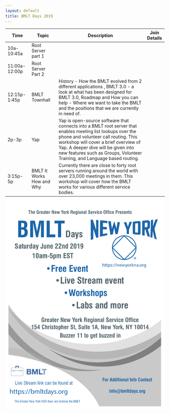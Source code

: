 ```yaml
---
layout: default
title: BMLT Days 2019
---
```


| Time  | Topic   | Description  | Join Details  |
|---|---|---|---|
| 10a-10:45a  | Root Server part 1  |   |   |
| 11:00a-12:00p  | Root Server Part 2  |   |   |
| 12:15p-1:45p  | BMLT Townhall  | History - How  the BMLT evolved from 2 different applications , BMLT 3.0 - a look at what has been designed for BMLT 3.0, Roadmap and How you can help - Where we want to take the BMLT and the positions that we are currently in need of.  |   | 
| 2p-3p  | Yap  | Yap is open-source software that connects into a BMLT root server that enables meeting list lookups over the phone and volunteer call routing.   This workshop will cover a brief overview of Yap.  A deeper dive will be given into new features such as Groups, Volunteer Training, and Language based routing.    |   | 
| 3:15p-5p  | BMLT It Works How and Why  | Currently there are close to forty root servers running around the world with over 23,000 meetings in them. This workshop will cover how the BMLT works for various different service bodies. |   |

![flyer](flyer.png "Flyer")
